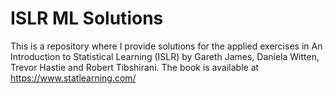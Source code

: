 # ISLR ML Solutions
This is a repository where I provide solutions for the applied exercises in An Introduction to Statistical Learning (ISLR) by Gareth James, Daniela Witten, Trevor Hastie and Robert Tibshirani. The book is available at https://www.statlearning.com/

